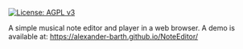 [![License: AGPL v3](https://img.shields.io/badge/License-AGPL%20v3-blue.svg)](http://www.gnu.org/licenses/agpl-3.0)


A simple musical note editor and player in a web browser. A demo is available at:
https://alexander-barth.github.io/NoteEditor/

